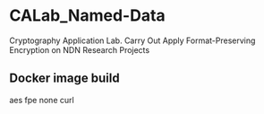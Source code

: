 # CALab_Named-Data
Cryptography Application Lab. Carry Out Apply Format-Preserving Encryption on NDN Research Projects

## Docker image build
aes
fpe
none
curl 